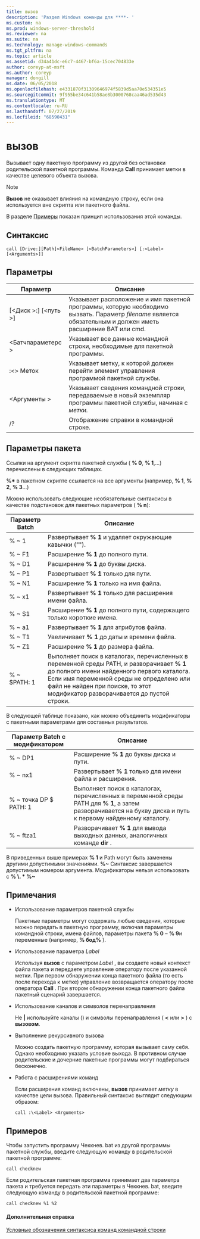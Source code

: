 ```yaml
---
title: вызов
description: 'Раздел Windows команды для ****- '
ms.custom: na
ms.prod: windows-server-threshold
ms.reviewer: na
ms.suite: na
ms.technology: manage-windows-commands
ms.tgt_pltfrm: na
ms.topic: article
ms.assetid: d34a41dc-e6c7-4467-bf6a-15cec704833e
author: coreyp-at-msft
ms.author: coreyp
manager: dongill
ms.date: 06/05/2018
ms.openlocfilehash: e4331870f31309646974f5839d5aa70e534351e5
ms.sourcegitcommit: 9f955be34c641b58ae8b3000768caa46ad535d43
ms.translationtype: MT
ms.contentlocale: ru-RU
ms.lasthandoff: 07/27/2019
ms.locfileid: "68590431"
---
```

# <a name="call"></a>вызов



Вызывает одну пакетную программу из другой без остановки родительской пакетной программы. Команда **Call** принимает метки в качестве целевого объекта вызова.

> [!NOTE]
> **Вызов** не оказывает влияния на командную строку, если она используется вне скрипта или пакетного файла.

В разделе [Примеры](#BKMK_examples) показан принцип использования этой команды.

## <a name="syntax"></a>Синтаксис

```
call [Drive:][Path]<FileName> [<BatchParameters>] [:<Label> [<Arguments>]]
```

## <a name="parameters"></a>Параметры

|           Параметр           |                                                                         Описание                                                                          |
|-------------------------------|--------------------------------------------------------------------------------------------------------------------------------------------------------------|
| [\<Диск >:] [\<путь >]<FileName> | Указывает расположение и имя пакетной программы, которую необходимо вызвать. Параметр *filename* является обязательным и должен иметь расширение BAT или cmd. |
|      \<Батчпараметерс >       |                                            Указывает все данные командной строки, необходимые для пакетной программы.                                             |
|           :\<> Меток           |                                            Указывает метку, к которой должен перейти элемент управления программой пакетной службы.                                             |
|         \<Аргументы >          |                     Указывает сведения командной строки, передаваемые в новый экземпляр программы пакетной службы, начиная с *метки.*                     |
|              /?               |                                                             Отображение справки в командной строке.                                                             |

## <a name="batch-parameters"></a>Параметры пакета

Ссылки на аргумент скрипта пакетной службы ( **% 0**, **% 1**,...) перечислены в следующих таблицах.

**%\*** в пакетном скрипте ссылается на все аргументы (например, **% 1**, **% 2**, **% 3**...)

Можно использовать следующие необязательные синтаксисы в качестве подстановок для пакетных параметров ( **% n**):

|Параметр Batch|Описание|
|---------------|-----------|
|% ~ 1|Развертывает **% 1** и удаляет окружающие кавычки ("").|
|% ~ F1|Расширение **% 1** до полного пути.|
|% ~ D1|Расширение **% 1** до буквы диска.|
|% ~ P1|Развертывает **% 1** только для пути.|
|% ~ N1|Расширение **% 1** только на имя файла.|
|% ~ x1|Развертывает **% 1** только для расширения имени файла.|
|% ~ S1|Расширение **% 1** до полного пути, содержащего только короткие имена.|
|% ~ a1|Развертывает **% 1** для атрибутов файла.|
|% ~ T1|Увеличивает **% 1** до даты и времени файла.|
|% ~ Z1|Расширение **% 1** до размера файла.|
|% ~ $PATH: 1|Выполняет поиск в каталогах, перечисленных в переменной среды PATH, и разворачивает **% 1** до полного имени найденного первого каталога. Если имя переменной среды не определено или файл не найден при поиске, то этот модификатор разворачивается до пустой строки.|

В следующей таблице показано, как можно объединить модификаторы с пакетными параметрами для составных результатов.

|Параметр Batch с модификатором|Описание|
|-----------------------------|-----------|
|% ~ DP1|Расширение **% 1** до буквы диска и пути.|
|% ~ nx1|Развертывает **% 1** только для имени файла и расширения.|
|% ~ точка DP $ PATH: 1|Выполняет поиск в каталогах, перечисленных в переменной среды PATH для **% 1**, а затем разворачивается на букву диска и путь к первому найденному каталогу.|
|% ~ ftza1|Разворачивает **% 1** для вывода выходных данных, аналогичных команде **dir** .|

В приведенных выше примерах **% 1** и Path могут быть заменены другими допустимыми значениями. <strong>%~</strong> Синтаксис завершается допустимым номером аргумента. Модификаторы нельзя использовать с **% \\. \*** <strong>%~</strong>

## <a name="remarks"></a>Примечания

-   Использование параметров пакетной службы

    Пакетные параметры могут содержать любые сведения, которые можно передать в пакетную программу, включая параметры командной строки, имена файлов, параметры пакета **% 0** – **% 9**и переменные (например, **% бод%** ).
-   Использование параметра *Label*

    Используя **вызов** с параметром *Label* , вы создаете новый контекст файла пакета и передаете управление оператору после указанной метки. При первом обнаружении конца пакетного файла (то есть после перехода к метке) управление возвращается оператору после оператора **Call** . При втором обнаружении конца пакетного файла пакетный сценарий завершается.
-   Использование каналов и символов перенаправления

    Не **|** используйте каналы () и символы перенаправления ( **<** или **>** ) с **вызовом**.
-   Выполнение рекурсивного вызова

    Можно создать пакетную программу, которая вызывает саму себя. Однако необходимо указать условие выхода. В противном случае родительские и дочерние пакетные программы могут подбираться бесконечно.
-   Работа с расширениями команд

    Если расширения команд включены, **вызов** принимает *метку* в качестве цели вызова. Правильный синтаксис выглядит следующим образом:

    `call :\<Label> <Arguments>`

## <a name="BKMK_examples"></a>Примеров

Чтобы запустить программу Чеккнев. bat из другой программы пакетной службы, введите следующую команду в родительской пакетной программе:
```
call checknew
```
Если родительская пакетная программа принимает два параметра пакета и требуется передать эти параметры в Чеккнев. bat, введите следующую команду в родительской пакетной программе:
```
call checknew %1 %2
```

#### <a name="additional-references"></a>Дополнительная справка

[Условные обозначения синтаксиса команд командной строки](command-line-syntax-key.md)
